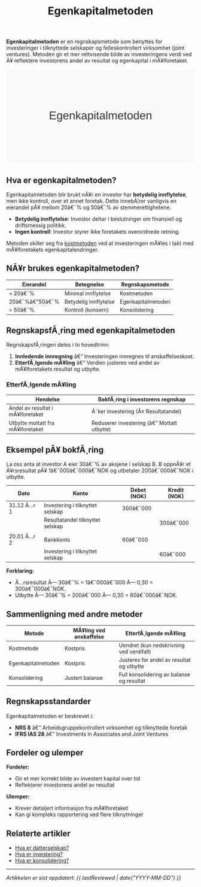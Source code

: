 ﻿---
title: "Egenkapitalmetoden"
meta_title: "Egenkapitalmetoden"
meta_description: '**Egenkapitalmetoden** er en regnskapsmetode som benyttes for investeringer i tilknyttede selskaper og felleskontrollert virksomhet (joint ventures). Metoden gi...'
slug: egenkapitalmetoden
type: blog
layout: pages/single
---

**Egenkapitalmetoden** er en regnskapsmetode som benyttes for investeringer i tilknyttede selskaper og felleskontrollert virksomhet (joint ventures). Metoden gir et mer rettvisende bilde av investeringens verdi ved Ã¥ reflektere investorens andel av resultat og egenkapital i mÃ¥lforetaket.

![Illustrasjon som viser Egenkapitalmetoden](egenkapitalmetoden-image.svg)

## Hva er egenkapitalmetoden?

Egenkapitalmetoden blir brukt nÃ¥r en investor har **betydelig innflytelse**, men ikke kontroll, over et annet foretak. Dette innebÃ¦rer vanligvis en eierandel pÃ¥ mellom 20â€¯% og 50â€¯% av stemmerettighetene.

- **Betydelig innflytelse**: Investor deltar i beslutninger om finansiell og driftsmessig politikk.
- **Ingen kontroll**: Investor styrer ikke foretakets overordnede retning.

Metoden skiller seg fra [kostmetoden](/blogs/regnskap/hva-er-kostmetoden "Hva er Kostmetoden? RegnskapsfÃ¸ring av Investeringer med Kostpris") ved at investeringen mÃ¥les i takt med mÃ¥lforetakets egenkapitalendringer.

## NÃ¥r brukes egenkapitalmetoden?

| Eierandel     | Betegnelse                      | Regnskapsmetode                |
| ------------- | ------------------------------- | ------------------------------ |
| < 20â€¯%        | Minimal innflytelse             | Kostmetoden                    |
| 20â€¯%â€“50â€¯%     | Betydelig innflytelse           | Egenkapitalmetoden             |
| > 50â€¯%        | Kontroll (konsern)              | Konsolidering                  |

## RegnskapsfÃ¸ring med egenkapitalmetoden

RegnskapsfÃ¸ringen deles i to hovedtrinn:

1. **Innledende innregning** â€“ Investeringen innregnes til anskaffelseskost.
2. **EtterfÃ¸lgende mÃ¥ling** â€“ Verdien justeres ved andel av mÃ¥lforetakets resultat og utbytte.

### EtterfÃ¸lgende mÃ¥ling

| Hendelse                                         | BokfÃ¸ring i investorens regnskap           |
| ------------------------------------------------- | ------------------------------------------ |
| Andel av resultat i mÃ¥lforetaket                  | Ã˜ker investering (Â± Resultatandel)         |
| Utbytte mottatt fra mÃ¥lforetaket                  | Reduserer investering (â€“ Mottatt utbytte)  |

## Eksempel pÃ¥ bokfÃ¸ring

La oss anta at investor A eier 30â€¯% av aksjene i selskap B. B oppnÃ¥r et Ã¥rsresultat pÃ¥ 1â€¯000â€¯000â€¯NOK og utbetaler 200â€¯000â€¯NOK i utbytte.

| Dato       | Konto                             | Debet (NOK)  | Kredit (NOK) |
| ---------- | --------------------------------- | ------------ | ------------ |
| 31.12 Ã…r 1 | Investering i tilknyttet selskap  | 300â€¯000      |              |
|            | Resultatandel tilknyttet selskap  |              | 300â€¯000      |
|            |                                   |              |              |
| 20.01 Ã…r 2 | Bankkonto                         | 60â€¯000       |              |
|            | Investering i tilknyttet selskap  |              | 60â€¯000       |

**Forklaring:**

- Ã…rsresultat Ã— 30â€¯% = 1â€¯000â€¯000 Ã— 0,30 = 300â€¯000â€¯NOK.
- Utbytte Ã— 30â€¯% = 200â€¯000 Ã— 0,30 = 60â€¯000â€¯NOK.

## Sammenligning med andre metoder

| Metode             | MÃ¥ling ved anskaffelse | EtterfÃ¸lgende mÃ¥ling                      |
| ------------------- | ---------------------- | ----------------------------------------- |
| Kostmetode         | Kostpris               | Uendret (kun nedskrivning ved verdifall)  |
| Egenkapitalmetoden  | Kostpris               | Justeres for andel av resultat og utbytte |
| Konsolidering      | Justert balanse         | Full konsolidering av balanse og resultat  |

## Regnskapsstandarder

Egenkapitalmetoden er beskrevet i:

- **NRS 8** â€“ Arbeidsgruppekontrollert virksomhet og tilknyttede foretak
- **IFRS IAS 28** â€“ Investments in Associates and Joint Ventures

## Fordeler og ulemper

**Fordeler:**

- Gir et mer korrekt bilde av investert kapital over tid
- Reflekterer investorens andel av resultat

**Ulemper:**

- Krever detaljert informasjon fra mÃ¥lforetaket
- Kan gi kompleks rapportering ved flere tilknytninger

## Relaterte artikler

- [Hva er datterselskap?](/blogs/regnskap/hva-er-datterselskap "Hva er datterselskap? Forklaring av Kontroll og Konsernregnskap")
- [Hva er investering?](/blogs/regnskap/hva-er-investere "Hva er Ã¥ Investere? Komplett Guide til Investeringer i Regnskap")
- [Hva er konsolidering?](/blogs/regnskap/hva-er-konsolidering "Hva er Konsolidering? Komplett Guide til Konsernregnskap")

***
_Artikkelen er sist oppdatert: {{ lastReviewed | date("YYYY-MM-DD") }}_
